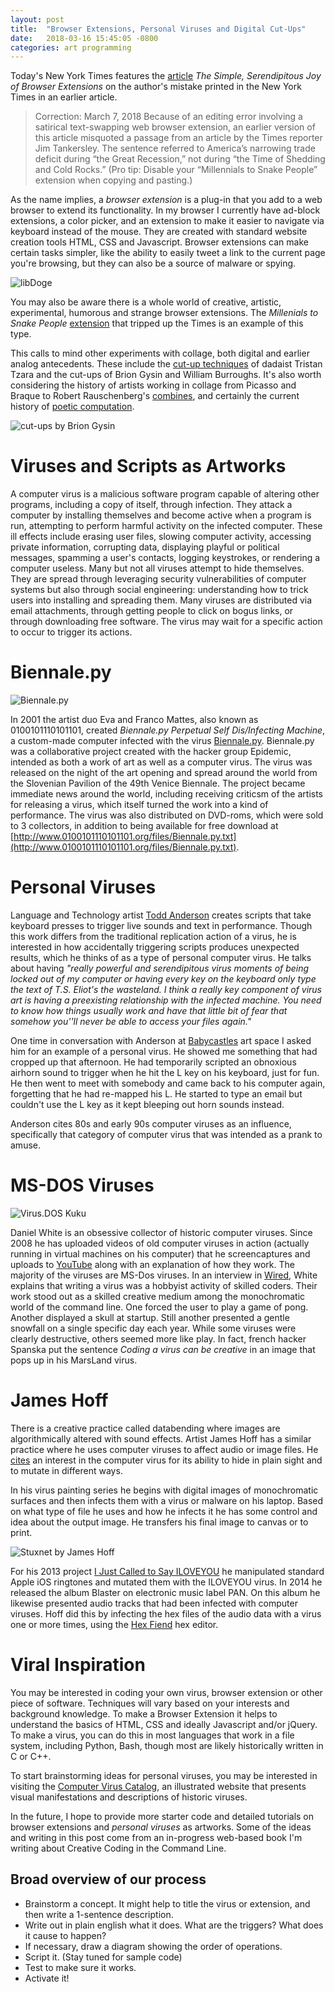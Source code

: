 ```yaml
---
layout: post
title:  "Browser Extensions, Personal Viruses and Digital Cut-Ups"
date:   2018-03-16 15:45:05 -0800
categories: art programming
---
```


Today's New York Times features the [article](https://www.nytimes.com/2018/03/15/smarter-living/browser-extensions-text-swapping.html) *The Simple, Serendipitous Joy of Browser Extensions* on the author's mistake printed in the New York Times in an earlier article.

> Correction: March 7, 2018
> Because of an editing error involving a satirical text-swapping web browser extension, an earlier version of this article misquoted a passage from an article by the Times reporter Jim Tankersley. The sentence referred to America’s narrowing trade deficit during “the Great Recession,” not during “the Time of Shedding and Cold Rocks.” (Pro tip: Disable your “Millennials to Snake People” extension when copying and pasting.)

As the name implies, a *browser extension* is a plug-in that you add to a web browser to extend its functionality. In my browser I currently have ad-block extensions, a color picker, and an extension to make it easier to navigate via keyboard instead of the mouse. They are created with standard website creation tools HTML, CSS and Javascript. Browser extensions can make certain tasks simpler, like the ability to easily tweet a link to the current page you're browsing, but they can also be a source of malware or spying. 

![libDoge](https://static01.nyt.com/images/2018/03/14/smarter-living/15sl-chromeextension/15sl-chromeextension-master675.png)

You may also be aware there is a whole world of creative, artistic, experimental, humorous and strange browser extensions. The *Millenials to Snake People* [extension](https://chrome.google.com/webstore/detail/millennials-to-snake-peop/jhkibealmjkbkafogihpeidfcgnigmlf?hl=en-US) that tripped up the Times is an example of this type. 

This calls to mind other experiments with collage, both digital and earlier analog antecedents. These include the [cut-up techniques](http://www.writing.upenn.edu/~afilreis/88v/burroughs-cutup.html) of dadaist Tristan Tzara and the cut-ups of Brion Gysin and William Burroughs. It's also worth considering the history of artists working in collage from Picasso and Braque to Robert Rauschenberg's [combines](https://en.wikipedia.org/wiki/Combine_painting), and certainly the current history of [poetic computation](http://poeticcomputation.info/). 

![cut-ups by Brion Gysin](https://biblioklept.files.wordpress.com/2011/02/tumblr_lh7cb0bay31qhr5gvo1_1280.png)

# Viruses and Scripts as Artworks

A computer virus is a malicious software program capable of altering other programs, including a copy of itself, through infection. They attack a computer by installing themselves and become active when a program is run, attempting to perform harmful activity on the infected computer. These ill effects include erasing user files, slowing computer activity, accessing private information, corrupting data, displaying playful or political messages, spamming a user's contacts, logging keystrokes, or rendering a computer useless. Many but not all viruses attempt to hide themselves. They are spread through leveraging security vulnerabilities of computer systems but also through social engineering: understanding how to trick users into installing and spreading them. Many viruses are distributed via email attachments, through getting people to click on bogus links, or through downloading free software. The virus may wait for a specific action to occur to trigger its actions.

# Biennale.py

![Biennale.py](http://0100101110101101.org/blog/wp-content/uploads/2014/02/work-biennalepy-machine-7-763x1024.jpg)

In 2001 the artist duo Eva and Franco Mattes, also known as 0100101110101101, created *Biennale.py Perpetual Self Dis/Infecting Machine*, a custom-made computer infected with the virus [Biennale.py](http://0100101110101101.org/biennale-py/). Biennale.py was a collaborative project created with the hacker group Epidemic, intended as both a work of art as well as a computer virus. The virus was released on the night of the art opening and spread around the world from the Slovenian Pavilion of the 49th Venice Biennale. The project became immediate news around the world, including receiving criticsm of the artists for releasing a virus, which itself turned the work into a kind of performance. The virus was also distributed on DVD-roms, which were sold to 3 collectors, in addition to being available for free download at [http://www.0100101110101101.org/files/Biennale.py.txt](http://www.0100101110101101.org/files/Biennale.py.txt).

# Personal Viruses

Language and Technology artist [Todd Anderson](http://toddwords.com) creates scripts that take keyboard presses to trigger live sounds and text in performance. Though this work differs from the traditional replication action of a virus, he is interested in how accidentally triggering scripts produces unexpected results, which he thinks of as a type of personal computer virus. He talks about having *"really powerful and serendipitous virus moments of being locked out of my computer or having every key on the keyboard only type the text of T.S. Eliot's the wasteland. I think a really key component of virus art is having a preexisting relationship with the infected machine. You need to know how things usually work and have that little bit of fear that somehow you''ll never be able to access your files again."*

One time in conversation with Anderson at [Babycastles](http://babycastles.com) art space I asked him for an example of a personal virus. He showed me something that had cropped up that afternoon. He had temporarily scripted an obnoxious airhorn sound to trigger when he hit the L key on his keyboard, just for fun. He then went to meet with somebody and came back to his computer again, forgetting that he had re-mapped his L. He started to type an email but couldn't use the L key as it kept bleeping out horn sounds instead.

Anderson cites 80s and early 90s computer viruses as an influence, specifically that category of computer virus that was intended as a prank to amuse.

# MS-DOS Viruses

![Virus.DOS Kuku](https://www.wired.com/wp-content/uploads/images_blogs/design/2013/10/virus-gifs-2.gif)

Daniel White is an obsessive collector of historic computer viruses. Since 2008 he has uploaded videos of old computer viruses in action (actually running in virtual machines on his computer) that he screencaptures and uploads to [YouTube](https://www.youtube.com/user/danooct1) along with an explanation of how they work. The majority of the viruses are MS-Dos viruses. In an interview in [Wired](http://www.wired.com/2013/10/15-awesome-looking-viruses-from-the-ms-dos-era/), White explains that writing a virus was a hobbyist activity of skilled coders. Their work stood out as a skilled creative medium among the monochromatic world of the command line. One forced the user to play a game of pong. Another displayed a skull at startup. Still another presented a gentle snowfall on a single specific day each year. While some viruses were clearly destructive, others seemed more like play. In fact, french hacker Spanska put the sentence *Coding a virus can be creative* in an image that pops up in his MarsLand virus.

# James Hoff

There is a creative practice called databending where images are algorithmically altered with sound effects. Artist James Hoff has a similar practice where he uses computer viruses to affect audio or image files. He [cites](https://www.ableton.com/en/blog/james-hoff-art-of-infection/) an interest in the computer virus for its ability to hide in plain sight and to mutate in different ways.

In his virus painting series he begins with digital images of monochromatic surfaces and then infects them with a virus or malware on his laptop. Based on what type of file he uses and how he infects it he has some control and idea about the output image. He transfers his final image to canvas or to print.

![Stuxnet by James Hoff](http://media.rhizome.org/blog/9350/Hoff-Stuxnet-2_1.jpg)

For his 2013 project [I Just Called to Say ILOVEYOU](https://soundcloud.com/thee_james_hoff/sets/i-just-called-to-say-iloveyou) he manipulated standard Apple iOS ringtones and mutated them with the ILOVEYOU virus. In 2014 he released the album Blaster on electronic music label PAN. On this album he likewise presented audio tracks that had been infected with computer viruses. Hoff did this by infecting the hex files of the audio data with a virus one or more times, using the  [Hex Fiend](http://ridiculousfish.com/hexfiend/) hex editor.

# Viral Inspiration

You may be interested in coding your own virus, browser extension or other piece of software. Techniques will vary based on your interests and background knowledge. To make a Browser Extension it helps to understand the basics of HTML, CSS and ideally Javascript and/or jQuery. To make a virus, you can do this in most languages that work in a file system, including Python, Bash, though most are likely historically written in C or C++.

To start brainstorming ideas for personal viruses, you may be interested in visiting the [Computer Virus Catalog](http://www.computerviruscatalog.com/#), an illustrated website that presents visual manifestations and descriptions of historic viruses.

In the future, I hope to provide more starter code and detailed tutorials on browser extensions and *personal viruses* as artworks. Some of the ideas and writing in this post come from an in-progress web-based book I'm writing about Creative Coding in the Command Line.

## Broad overview of our process

* Brainstorm a concept. It might help to title the virus or extension, and then write a 1-sentence description.
* Write out in plain english what it does. What are the triggers? What does it cause to happen?
* If necessary, draw a diagram showing the order of operations.
* Script it. (Stay tuned for sample code)
* Test to make sure it works.
* Activate it!

